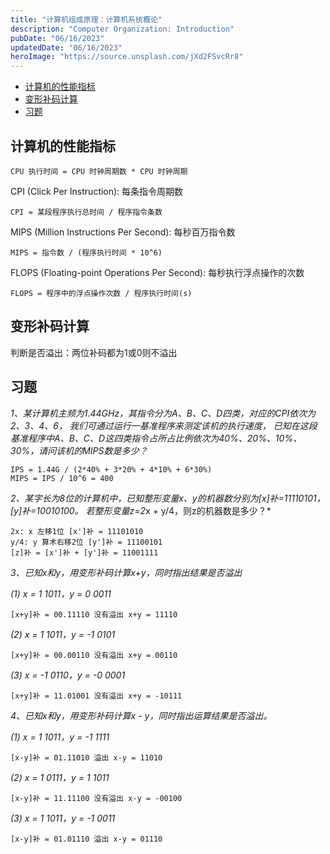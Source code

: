 ```yaml
---
title: "计算机组成原理：计算机系统概论"
description: "Computer Organization: Introduction"
pubDate: "06/16/2023"
updatedDate: "06/16/2023"
heroImage: "https://source.unsplash.com/jXd2FSvcRr8"
---
```


<!--toc:start-->
- [计算机的性能指标](#计算机的性能指标)
- [变形补码计算](#变形补码计算)
- [习题](#习题)
<!--toc:end-->

## 计算机的性能指标

    CPU 执行时间 = CPU 时钟周期数 * CPU 时钟周期

CPI (Click Per Instruction): 每条指令周期数

    CPI = 某段程序执行总时间 / 程序指令条数

MIPS (Million Instructions Per Second): 每秒百万指令数

    MIPS = 指令数 / (程序执行时间 * 10^6)

FLOPS (Floating-point Operations Per Second): 每秒执行浮点操作的次数

    FLOPS = 程序中的浮点操作次数 / 程序执行时间(s)

## 变形补码计算

判断是否溢出：两位补码都为1或0则不溢出

## 习题

*1、某计算机主频为1.44GHz，其指令分为A、B、C、D四类，对应的CPI依次为2、3、4、6，
我们可通过运行一基准程序来测定该机的执行速度，
已知在这段基准程序中A、B、C、D这四类指令占所占比例依次为40%、20%、10%、30%，请问该机的MIPS数是多少？*

    IPS = 1.44G / (2*40% + 3*20% + 4*10% + 6*30%)
    MIPS = IPS / 10^6 = 400

*2、某字长为8位的计算机中，已知整形变量x、y的机器数分别为[x]补=11110101，[y]补=10010100。
若整形变量z=2*x + y/4，则z的机器数是多少？*

    2x: x 左移1位 [x']补 = 11101010
    y/4: y 算术右移2位 [y']补 = 11100101
    [z]补 = [x']补 + [y']补 = 11001111

*3、已知x和y，用变形补码计算x+y，同时指出结果是否溢出*

*(1) x = 1 1011，y = 0 0011*

    [x+y]补 = 00.11110 没有溢出 x+y = 11110

*(2) x = 1 1011，y = -1 0101*

    [x+y]补 = 00.00110 没有溢出 x+y = 00110

*(3) x = -1 0110，y = -0 0001*

    [x+y]补 = 11.01001 没有溢出 x+y = -10111

*4、已知x和y，用变形补码计算x - y，同时指出运算结果是否溢出。*

*(1) x = 1 1011，y = -1 1111*

    [x-y]补 = 01.11010 溢出 x-y = 11010

*(2) x = 1 0111，y = 1 1011*

    [x-y]补 = 11.11100 没有溢出 x-y = -00100

*(3) x = 1 1011，y = -1 0011*

    [x-y]补 = 01.01110 溢出 x-y = 01110




